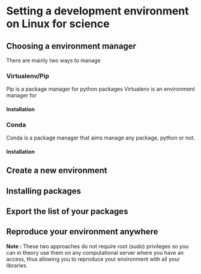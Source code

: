 # Setting a development environment on Linux for science



## Choosing a environment manager
There are mainly two ways to manage 

### Virtualenv/Pip
Pip is a package manager for python packages
Virtualenv is an environment manager for 

#### Installation

### Conda
Conda is a package manager that aims manage any package, python or not. 

#### Installation

## Create a new environment

## Installing packages

## Export the list of your packages

## Reproduce your environment anywhere

**Note :**
These two approaches do not require root (sudo) privileges so you can in theory use them on any computational server where you have an access, thus allowing you to reproduce your environment with all your libraries.
